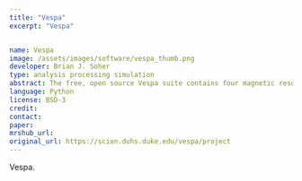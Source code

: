 ```yaml
---
title: "Vespa"
excerpt: "Vespa"


name: Vespa
image: /assets/images/software/vespa_thumb.png
developer: Brian J. Soher
type: analysis processing simulation
abstract: The free, open source Vespa suite contains four magnetic resonance (MR) spectroscopy software applications: RFPulse (for RF pulse design), Simulation (for spectral simulation), Priorset (for creating simulated MR spectroscopic data) and Analysis (for spectral data processing and analysis).
language: Python
license: BSD-3
credit:
contact:
paper:
mrshub_url:
original_url: https://scion.duhs.duke.edu/vespa/project
---
```


Vespa.
